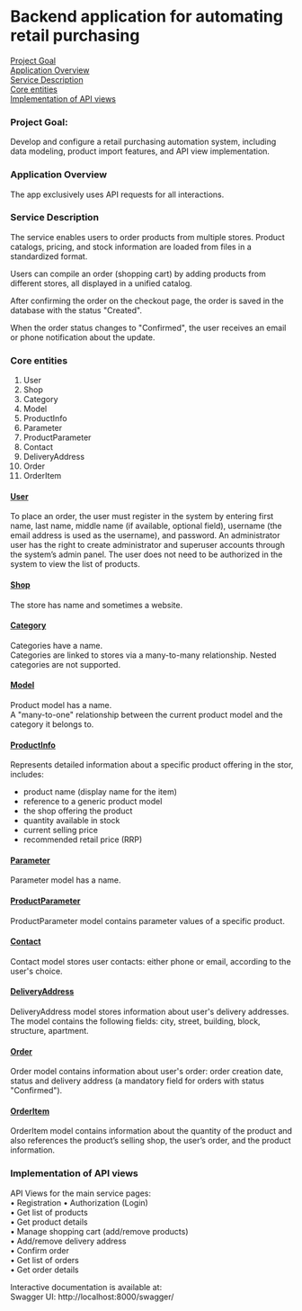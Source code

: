 # Backend application for automating retail purchasing  

[Project Goal](#project-goal)  
[Application Overview](#application-overview)  
[Service Description](#service-description)  
[Core entities](#core-entities)  
[Implementation of API views](implementation-of-api-views)
  

### Project Goal:  
Develop and configure a retail purchasing automation system, including data modeling, product import features, and API view implementation.

### Application Overview
The app exclusively uses API requests for all interactions.
  
### Service Description  
The service enables users to order products from multiple stores. Product catalogs, pricing, and stock information are loaded from files in a standardized format.

Users can compile an order (shopping cart) by adding products from different stores, all displayed in a unified catalog. 

After confirming the order on the checkout page, the order is saved in the database with the status "Created".

When the order status changes to "Confirmed", the user receives an email or phone notification about the update.   
  
### Core entities  
1. User 
2. Shop
3. Category
4. Model
5. ProductInfo
6. Parameter
7. ProductParameter
8. Contact
9. DeliveryAddress
10. Order
11. OrderItem

#### <ins> User </ins>  
To place an order, the user must register in the system by entering first name, last name, 
middle name (if available, optional field), username (the email address is used as the username), and password. 
An administrator user has the right to create administrator and superuser accounts through the system’s admin panel.
The user does not need to be authorized in the system to view the list of products.

#### <ins> Shop </ins>
The store has name and sometimes a website.

#### <ins> Category </ins>
Categories have a name.  
Categories are linked to stores via a many-to-many relationship. 
Nested categories are not supported.

#### <ins> Model </ins>
Product model has a name.  
A "many-to-one" relationship between the current product model and the category it belongs to.

#### <ins> ProductInfo </ins>
Represents detailed information about a specific product offering in the stor, includes:
- product name (display name for the item)
- reference to a generic product model 
- the shop offering the product
- quantity available in stock
- current selling price
- recommended retail price (RRP)

#### <ins> Parameter </ins>
Parameter model has a name. 
  
#### <ins> ProductParameter </ins>  
ProductParameter model contains parameter values of a specific product.
  
#### <ins> Contact </ins>  
Contact model stores user contacts: either phone or email, according to the user's choice. 
  
#### <ins> DeliveryAddress </ins>  
DeliveryAddress model stores information about user's delivery addresses. 
The model contains the following fields: city, street, building, block, structure, apartment. 
  
#### <ins> Order </ins>  
Order model contains information about user's order: order creation date, status and delivery address (a mandatory field for orders with status "Confirmed"). 
  
#### <ins> OrderItem </ins>  
OrderItem model contains information about the quantity of the product and also references the product’s selling shop, the user’s order, and the product information.

### Implementation of API views  
API Views for the main service pages:  
 • Registration
 • Authorization (Login)  
 • Get list of products  
 • Get product details  
 • Manage shopping cart (add/remove products)  
 • Add/remove delivery address  
 • Confirm order  
 • Get list of orders  
 • Get order details  
  
Interactive documentation is available at:  
Swagger UI: http://localhost:8000/swagger/
